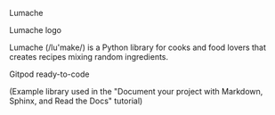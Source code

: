 Lumache

Lumache logo

Lumache (/lu'make/) is a Python library for cooks and food lovers that creates recipes mixing random ingredients.

Gitpod ready-to-code

(Example library used in the "Document your project with Markdown, Sphinx, and Read the Docs" tutorial)

